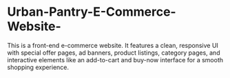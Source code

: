 # Urban-Pantry-E-Commerce-Website-
This is a front-end e-commerce website. It features a clean, responsive UI with special offer pages, ad banners, product listings, category pages, and  interactive elements like an add-to-cart and buy-now interface for a smooth shopping experience. 
